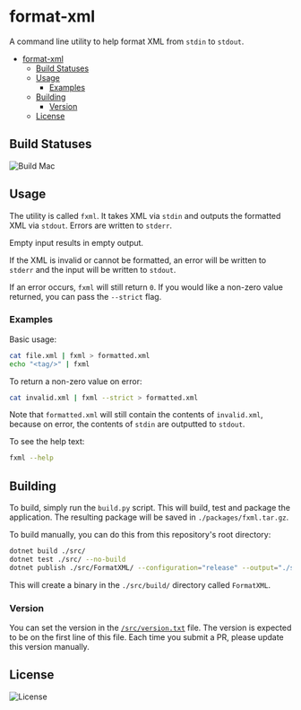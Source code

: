 # format-xml

A command line utility to help format XML from `stdin` to `stdout`.

- [format-xml](#format-xml)
  - [Build Statuses](#build-statuses)
  - [Usage](#usage)
    - [Examples](#examples)
  - [Building](#building)
    - [Version](#version)
  - [License](#license)

## Build Statuses

![Build Mac](https://github.com/richardjhughes/format-xml/actions/workflows/build_mac.yml/badge.svg)

## Usage

The utility is called `fxml`. It takes XML via `stdin` and outputs the formatted XML via `stdout`. Errors are written to `stderr`.

Empty input results in empty output.

If the XML is invalid or cannot be formatted, an error will be written to `stderr` and the input will be written to `stdout`.

If an error occurs, `fxml` will still return `0`. If you would like a non-zero value returned, you can pass the `--strict` flag.

### Examples

Basic usage:

```bash
cat file.xml | fxml > formatted.xml
echo "<tag/>" | fxml
```

To return a non-zero value on error:

```bash
cat invalid.xml | fxml --strict > formatted.xml
```

Note that `formatted.xml` will still contain the contents of `invalid.xml`, because on error, the contents of `stdin` are outputted to `stdout`.

To see the help text:

```bash
fxml --help
```

## Building

To build, simply run the `build.py` script. This will build, test and package the application. The resulting package will be saved in `./packages/fxml.tar.gz`.

To build manually, you can do this from this repository's root directory:

```bash
dotnet build ./src/
dotnet test ./src/ --no-build
dotnet publish ./src/FormatXML/ --configuration="release" --output="./src/build/" --self-contained true
```

This will create a binary in the `./src/build/` directory called `FormatXML`.

### Version

You can set the version in the [`/src/version.txt`](/src/version.txt) file. The version is expected to be on the first line of this file. Each time you submit a PR, please update this version manually.

## License

![License](https://img.shields.io/github/license/richardjhughes/format-xml?style=plastic)
